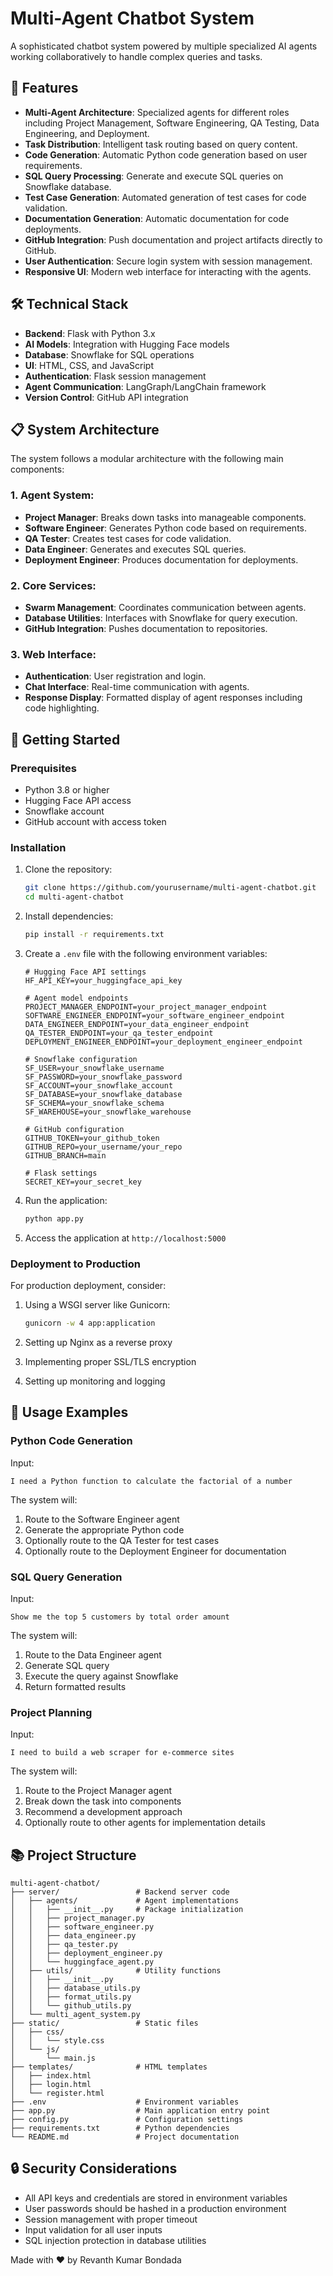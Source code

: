 # Multi-Agent Chatbot System

A sophisticated chatbot system powered by multiple specialized AI agents working collaboratively to handle complex queries and tasks.

## 🌟 Features

- **Multi-Agent Architecture**: Specialized agents for different roles including Project Management, Software Engineering, QA Testing, Data Engineering, and Deployment.
- **Task Distribution**: Intelligent task routing based on query content.
- **Code Generation**: Automatic Python code generation based on user requirements.
- **SQL Query Processing**: Generate and execute SQL queries on Snowflake database.
- **Test Case Generation**: Automated generation of test cases for code validation.
- **Documentation Generation**: Automatic documentation for code deployments.
- **GitHub Integration**: Push documentation and project artifacts directly to GitHub.
- **User Authentication**: Secure login system with session management.
- **Responsive UI**: Modern web interface for interacting with the agents.

## 🛠️ Technical Stack

- **Backend**: Flask with Python 3.x
- **AI Models**: Integration with Hugging Face models
- **Database**: Snowflake for SQL operations
- **UI**: HTML, CSS, and JavaScript
- **Authentication**: Flask session management
- **Agent Communication**: LangGraph/LangChain framework
- **Version Control**: GitHub API integration

## 📋 System Architecture

The system follows a modular architecture with the following main components:

### 1. Agent System:
   - **Project Manager**: Breaks down tasks into manageable components.
   - **Software Engineer**: Generates Python code based on requirements.
   - **QA Tester**: Creates test cases for code validation.
   - **Data Engineer**: Generates and executes SQL queries.
   - **Deployment Engineer**: Produces documentation for deployments.

### 2. Core Services:
   - **Swarm Management**: Coordinates communication between agents.
   - **Database Utilities**: Interfaces with Snowflake for query execution.
   - **GitHub Integration**: Pushes documentation to repositories.

### 3. Web Interface:
   - **Authentication**: User registration and login.
   - **Chat Interface**: Real-time communication with agents.
   - **Response Display**: Formatted display of agent responses including code highlighting.

## 🚀 Getting Started

### Prerequisites

- Python 3.8 or higher
- Hugging Face API access
- Snowflake account
- GitHub account with access token

### Installation

1. Clone the repository:
   ```bash
   git clone https://github.com/yourusername/multi-agent-chatbot.git
   cd multi-agent-chatbot
   ```

2. Install dependencies:
   ```bash
   pip install -r requirements.txt
   ```

3. Create a `.env` file with the following environment variables:
   ```
   # Hugging Face API settings
   HF_API_KEY=your_huggingface_api_key
   
   # Agent model endpoints
   PROJECT_MANAGER_ENDPOINT=your_project_manager_endpoint
   SOFTWARE_ENGINEER_ENDPOINT=your_software_engineer_endpoint
   DATA_ENGINEER_ENDPOINT=your_data_engineer_endpoint
   QA_TESTER_ENDPOINT=your_qa_tester_endpoint
   DEPLOYMENT_ENGINEER_ENDPOINT=your_deployment_engineer_endpoint
   
   # Snowflake configuration
   SF_USER=your_snowflake_username
   SF_PASSWORD=your_snowflake_password
   SF_ACCOUNT=your_snowflake_account
   SF_DATABASE=your_snowflake_database
   SF_SCHEMA=your_snowflake_schema
   SF_WAREHOUSE=your_snowflake_warehouse
   
   # GitHub configuration
   GITHUB_TOKEN=your_github_token
   GITHUB_REPO=your_username/your_repo
   GITHUB_BRANCH=main
   
   # Flask settings
   SECRET_KEY=your_secret_key
   ```

4. Run the application:
   ```bash
   python app.py
   ```

5. Access the application at `http://localhost:5000`

### Deployment to Production

For production deployment, consider:

1. Using a WSGI server like Gunicorn:
   ```bash
   gunicorn -w 4 app:application
   ```

2. Setting up Nginx as a reverse proxy
3. Implementing proper SSL/TLS encryption
4. Setting up monitoring and logging

## 🔧 Usage Examples

### Python Code Generation

Input:
```
I need a Python function to calculate the factorial of a number
```

The system will:
1. Route to the Software Engineer agent
2. Generate the appropriate Python code
3. Optionally route to the QA Tester for test cases
4. Optionally route to the Deployment Engineer for documentation

### SQL Query Generation

Input:
```
Show me the top 5 customers by total order amount
```

The system will:
1. Route to the Data Engineer agent
2. Generate SQL query
3. Execute the query against Snowflake
4. Return formatted results

### Project Planning

Input:
```
I need to build a web scraper for e-commerce sites
```

The system will:
1. Route to the Project Manager agent
2. Break down the task into components
3. Recommend a development approach
4. Optionally route to other agents for implementation details

## 📚 Project Structure

```
multi-agent-chatbot/
├── server/                 # Backend server code
│   ├── agents/             # Agent implementations
│   │   ├── __init__.py     # Package initialization
│   │   ├── project_manager.py
│   │   ├── software_engineer.py
│   │   ├── data_engineer.py
│   │   ├── qa_tester.py
│   │   ├── deployment_engineer.py
│   │   └── huggingface_agent.py
│   ├── utils/              # Utility functions
│   │   ├── __init__.py
│   │   ├── database_utils.py
│   │   ├── format_utils.py
│   │   └── github_utils.py
│   └── multi_agent_system.py
├── static/                 # Static files
│   ├── css/
│   │   └── style.css
│   └── js/
│       └── main.js
├── templates/              # HTML templates
│   ├── index.html
│   ├── login.html
│   └── register.html
├── .env                    # Environment variables
├── app.py                  # Main application entry point
├── config.py               # Configuration settings
├── requirements.txt        # Python dependencies
└── README.md               # Project documentation
```

## 🔒 Security Considerations

- All API keys and credentials are stored in environment variables
- User passwords should be hashed in a production environment
- Session management with proper timeout
- Input validation for all user inputs
- SQL injection protection in database utilities


Made with ❤️ by Revanth Kumar Bondada
